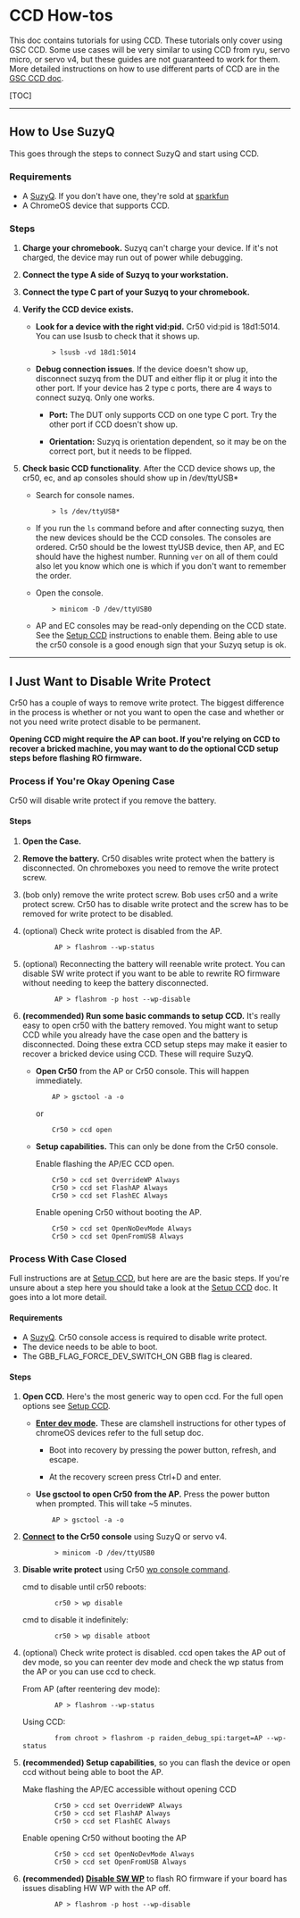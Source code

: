 # CCD How-tos
This doc contains tutorials for using CCD. These tutorials only cover using GSC
CCD. Some use cases will be very similar to using CCD from ryu, servo micro, or
servo v4, but these guides are not guaranteed to work for them. More detailed
instructions on how to use different parts of CCD are in the
[GSC CCD doc](case_closed_debugging_cr50.md).

[TOC]

---
## How to Use SuzyQ
This goes through the steps to connect SuzyQ and start using CCD.

### Requirements

*   A [SuzyQ]. If you don't have one, they're sold at [sparkfun]
*   A ChromeOS device that supports CCD.

### Steps

1.  **Charge your chromebook.** Suzyq can't charge your device. If it's not
    charged, the device may run out of power while debugging.

2.  **Connect the type A side of Suzyq to your workstation.**

3.  **Connect the type C part of your Suzyq to your chromebook.**

4.  **Verify the CCD device exists.**

    *   **Look for a device with the right vid:pid.** Cr50 vid:pid is 18d1:5014.
        You can use lsusb to check that it shows up.

                > lsusb -vd 18d1:5014

    *   **Debug connection issues**. If the device doesn't show up, disconnect
        suzyq from the DUT and either flip it or plug it into the other port. If
        your device has 2 type c ports, there are 4 ways to connect suzyq. Only
        one works.

        *   **Port:** The DUT only supports CCD on one type C port. Try the
            other port if CCD doesn't show up.

        *   **Orientation:** Suzyq is orientation dependent, so it may be on the
            correct port, but it needs to be flipped.

5.  **Check basic CCD functionality**. After the CCD device shows up, the cr50, ec,
    and ap consoles should show up in /dev/ttyUSB\*

    *   Search for console names.

                > ls /dev/ttyUSB*

    *   If you run the `ls` command before and after connecting suzyq, then the
        new devices should be the CCD consoles. The consoles are ordered. Cr50
        should be the lowest ttyUSB device, then AP, and EC should have the
        highest number. Running `ver` on all of them could also let you know
        which one is which if you don't want to remember the order.

    *   Open the console.

                > minicom -D /dev/ttyUSB0

    *   AP and EC consoles may be read-only depending on the CCD state. See the
        [Setup CCD] instructions to enable them. Being able to use the cr50
        console is a good enough sign that your Suzyq setup is ok.

---
## I Just Want to Disable Write Protect
Cr50 has a couple of ways to remove write protect. The biggest difference in the
process is whether or not you want to open the case and whether or not you need
write protect disable to be permanent.

**Opening CCD might require the AP can boot. If you're relying on CCD to recover
a bricked machine, you may want to do the optional CCD setup steps before
flashing RO firmware.**

### Process if You're Okay Opening Case
Cr50 will disable write protect if you remove the battery.

#### Steps

1.  **Open the Case.**

2.  **Remove the battery.** Cr50 disables write protect when the battery is
    disconnected. On chromeboxes you need to remove the write protect screw.

3.  (bob only) remove the write protect screw. Bob uses cr50 and a write protect
    screw. Cr50 has to disable write protect and the screw has to be removed for
    write protect to be disabled.

4.  (optional) Check write protect is disabled from the AP.

                AP > flashrom --wp-status

5.  (optional) Reconnecting the battery will reenable write protect. You can
    disable SW write protect if you want to be able to rewrite RO firmware
    without needing to keep the battery disconnected.

                AP > flashrom -p host --wp-disable

6.  **(recommended) Run some basic commands to setup CCD.** It's really easy to
    open cr50 with the battery removed. You might want to setup CCD while you
    already have the case open and the battery is disconnected. Doing these
    extra CCD setup steps may make it easier to recover a bricked device using
    CCD. These will require SuzyQ.

    *   **Open Cr50** from the AP or Cr50 console. This will happen immediately.


                AP > gsctool -a -o

        or

                Cr50 > ccd open



    *   **Setup capabilities.** This can only be done from the Cr50 console.

        Enable flashing the AP/EC CCD open.

                Cr50 > ccd set OverrideWP Always
                Cr50 > ccd set FlashAP Always
                Cr50 > ccd set FlashEC Always

        Enable opening Cr50 without booting the AP.

                Cr50 > ccd set OpenNoDevMode Always
                Cr50 > ccd set OpenFromUSB Always

### Process With Case Closed
Full instructions are at [Setup CCD], but here are are the basic steps. If
you're unsure about a step here you should take a look at the [Setup CCD] doc.
It goes into a lot more detail.

#### Requirements

*   A [SuzyQ]. Cr50 console access is required to disable write protect.
*   The device needs to be able to boot.
*   The GBB\_FLAG\_FORCE\_DEV\_SWITCH\_ON GBB flag is cleared.

#### Steps
1.  **Open CCD.** Here's the most generic way to open ccd. For the full open
    options see [Setup CCD].

    *   **[Enter dev mode](case_closed_debugging_cr50.md#enter-dev-mode).**
        These are clamshell instructions for other types of chromeOS devices
        refer to the full setup doc.

        *   Boot into recovery by pressing the power button, refresh, and
            escape.

        *   At the recovery screen press Ctrl+D and enter.

    *   **Use gsctool to open Cr50 from the AP.** Press the power button when
        prompted. This will take ~5 minutes.

                AP > gsctool -a -o

2.  **[Connect](#How-to-Use-SuzyQ) to the Cr50 console** using SuzyQ or servo
    v4.

                > minicom -D /dev/ttyUSB0

3.  **Disable write protect** using Cr50 [wp console command].

    cmd to disable until cr50 reboots:

                cr50 > wp disable

    cmd to disable it indefinitely:

                cr50 > wp disable atboot


4.  (optional) Check write protect is disabled. ccd open takes the AP out of dev
    mode, so you can reenter dev mode and check the wp status from the AP or you
    can use ccd to check.

    From AP (after reentering dev mode):

                AP > flashrom --wp-status

    Using CCD:

                from chroot > flashrom -p raiden_debug_spi:target=AP --wp-status

5.  **(recommended) Setup capabilities**, so you can flash the device or open
    ccd without being able to boot the AP.

    Make flashing the AP/EC accessible without opening CCD

                Cr50 > ccd set OverrideWP Always
                Cr50 > ccd set FlashAP Always
                Cr50 > ccd set FlashEC Always

    Enable opening Cr50 without booting the AP

                Cr50 > ccd set OpenNoDevMode Always
                Cr50 > ccd set OpenFromUSB Always

6.  **(recommended) [Disable SW WP]** to flash RO firmware if your board has
    issues disabling HW WP with the AP off.

                AP > flashrom -p host --wp-disable

[Setup CCD]: ./case_closed_debugging_cr50.md#CCD-Setup
[sparkfun]: https://www.sparkfun.com/products/14746
[SuzyQ]: https://chromium.googlesource.com/chromiumos/third_party/hdctools/+/refs/heads/master/docs/ccd.md#suzyq-suzyqable
[wp console command]: ./case_closed_debugging_cr50.md#WP-control
[Disable SW WP]: ./case_closed_debugging_cr50.md#AP-Off
